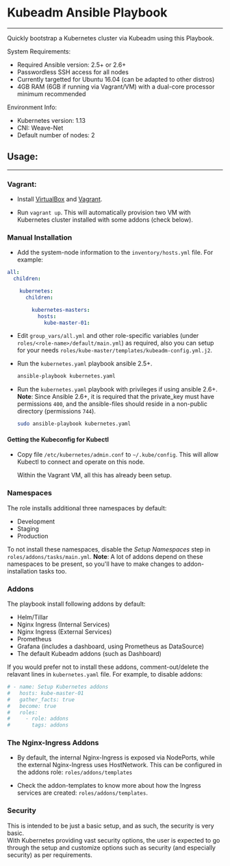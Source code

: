 # Kubeadm Ansible Playbook
---

Quickly bootstrap a Kubernetes cluster via Kubeadm using this Playbook.

System Requirements:

* Required Ansible version: 2.5+ or 2.6+
* Passwordless SSH access for all nodes
* Currently targetted for Ubuntu 16.04 (can be adapted to other distros)
* 4GB RAM (6GB if running via Vagrant/VM) with a dual-core processor minimum recommended

Environment Info:

* Kubernetes version: 1.13
* CNI: Weave-Net
* Default number of nodes: 2

## Usage:

---

### Vagrant:

* Install [VirtualBox][0] and [Vagrant][1].

* Run `vagrant up`. This will automatically provision two VM with Kubernetes cluster installed with some addons (check below).

### Manual Installation

* Add the system-node information to the `inventory/hosts.yml` file. For example:

```YAML
all:
  children:

    kubernetes:
      children:

        kubernetes-masters:
          hosts:
            kube-master-01:
```

* Edit `group_vars/all.yml` and other role-specific variables (under `roles/<role-name>/default/main.yml`) as required, also you can setup for your needs `roles/kube-master/templates/kubeadm-config.yml.j2`.

* Run the `kubernetes.yaml` playbook ansible 2.5+.  
  
  ```Bash
  ansible-playbook kubernetes.yaml
  ```
  
* Run the `kubernetes.yaml` playbook with privileges if using ansible 2.6+.  
  **Note**: Since Ansible 2.6+, it is required that the private_key must have permissions `400`, and the ansible-files should reside in a non-public directory (permissions `744`).

  ```Bash
  sudo ansible-playbook kubernetes.yaml
  ```
  
  

#### Getting the Kubeconfig for Kubectl

* Copy file `/etc/kubernetes/admin.conf` to `~/.kube/config`. This will allow Kubectl to connect and operate on this node.

  Within the Vagrant VM, all this has already been setup.

### Namespaces

The role installs additional three namespaces by default:

* Development
* Staging
* Production

To not install these namespaces, disable the *Setup Namespaces* step in `roles/addons/tasks/main.yml`.
**Note**: A lot of addons depend on these namespaces to be present, so you'll have to make changes to addon-installation tasks too.

### Addons

The playbook install following addons by default:

* Helm/Tillar
* Nginx Ingress (Internal Services)
* Nginx Ingress (External Services)
* Prometheus
* Grafana (includes a dashboard, using Prometheus as DataSource)
* The default Kubeadm addons (such as Dashboard)

If you would prefer not to install these addons, comment-out/delete the relavant lines in `kubernetes.yaml` file. For example, to disable addons:

```YAML
# - name: Setup Kubernetes addons
#   hosts: kube-master-01
#   gather_facts: true
#   become: true
#   roles:
#     - role: addons
#       tags: addons
```

### The Nginx-Ingress Addons

* By default, the internal Nginx-Ingress is exposed via NodePorts, while the external Nginx-Ingress uses HostNetwork. This can be configured in the addons role: `roles/addons/templates`

* Check the addon-templates to know more about how the Ingress services are created: `roles/addons/templates`.

### Security

This is intended to be just a basic setup, and as such, the security is very basic.  
With Kubernetes providing vast security options, the user is expected to go through the setup and customize options such as security (and especially security) as per requirements.

  [0]: https://www.virtualbox.org/
  [1]: https://www.vagrantup.com/
